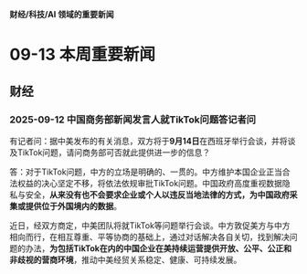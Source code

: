 **财经/科技/AI 领域的重要新闻**

# 09-13 本周重要新闻
## 财经
### 2025-09-12 中国商务部新闻发言人就TikTok问题答记者问
有记者问：据中美发布的有关消息，双方将于**9月14日**在西班牙举行会谈，并将谈及TikTok问题，请问商务部可否就此提供进一步的信息？

答：对于TikTok问题，中方的立场是明确的、一贯的。中方维护本国企业正当合法权益的决心坚定不移，将依法依规审批TikTok问题。中国政府高度重视数据隐私与安全，**从来没有也不会要求企业或个人以违反当地法律的方式，为中国政府采集或提供位于外国境内的数据**。

近日，经双方商定，中美团队将就TikTok等问题举行会谈。中方敦促美方与中方相向而行，在相互尊重、平等协商的基础上，通过对话解决各自关切，找到解决问题的办法，**为包括TikTok在内的中国企业在美持续运营提供开放、公平、公正和非歧视的营商环境**，推动中美经贸关系稳定、健康、可持续发展。
